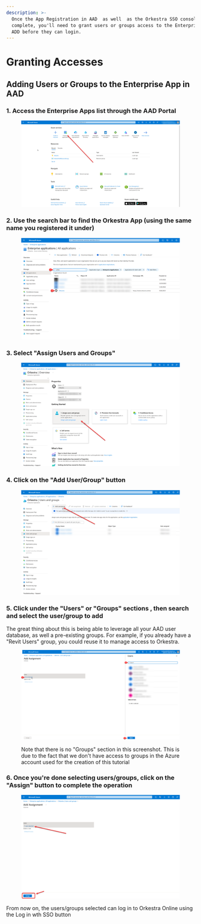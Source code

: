 ```yaml
---
description: >-
  Once the App Registration in AAD  as well  as the Orkestra SSO console setup
  complete, you'll need to grant users or groups access to the Enterprise App in
  ADD before they can login.
---
```


# Granting Accesses

## Adding Users or Groups to the Enterprise App in AAD

### 1. Access the Enterprise Apps list through the AAD Portal

<figure><img src="../../.gitbook/assets/image (20).png" alt=""><figcaption></figcaption></figure>

### 2. Use the search bar to find the Orkestra App (using the same name you registered it under)

<figure><img src="../../.gitbook/assets/image (2).png" alt=""><figcaption></figcaption></figure>

### 3. Select "Assign Users and Groups"&#x20;

<figure><img src="../../.gitbook/assets/image (22).png" alt=""><figcaption></figcaption></figure>

### 4. Click on the "Add User/Group" button

<figure><img src="../../.gitbook/assets/image (18).png" alt=""><figcaption></figcaption></figure>

### 5. Click under the "Users" or "Groups" sections , then search and select the user/group to add

The great thing about this is being able to leverage all your AAD user database, as well a pre-existing groups. For example, if you already have a "Revit Users" group, you could reuse it to manage access to Orkestra.

&#x20;

<figure><img src="../../.gitbook/assets/image (17).png" alt=""><figcaption><p>Note that there is no "Groups" section in this screenshot. This is due to the fact that we don't have access to groups in the Azure account used for the creation of this tutorial</p></figcaption></figure>

### 6. Once you're done selecting users/groups, click on the "Assign" button to complete the operation

<figure><img src="../../.gitbook/assets/image (19).png" alt=""><figcaption></figcaption></figure>

From now on, the users/groups selected can log in to Orkestra Online using the Log in wth SSO button
